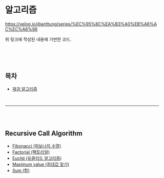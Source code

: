 # 알고리즘

https://velog.io/@arittung/series/%EC%95%8C%EA%B3%A0%EB%A6%AC%EC%A6%98

위 링크에 작성된 내용에 기반한 코드.

<br><br><Br>

## 목차
- [재귀 알고리즘](#Recursive-Call-Algorithm)

<Br>

---
  
<br><br>
  
## Recursive Call Algorithm
- [Fibonacci (피보나치 수열)](./Recursive%20Call%20Algorithm/fibonacci.cpp)
- [Factorial (팩토리얼)](./Recursive%20Call%20Algorithm/factorial.cpp)
- [Euclid (유클리드 알고리즘)](./Recursive%20Call%20Algorithm/euclid.cpp)
- [Maximum value (최대값 찾기)](./Recursive%20Call%20Algorithm/find_max.cpp)
- [Sum (합)](./Recursive%20Call%20Algorithm/sum.cpp)
  
  
  
  
  
  
  
<br><br>
